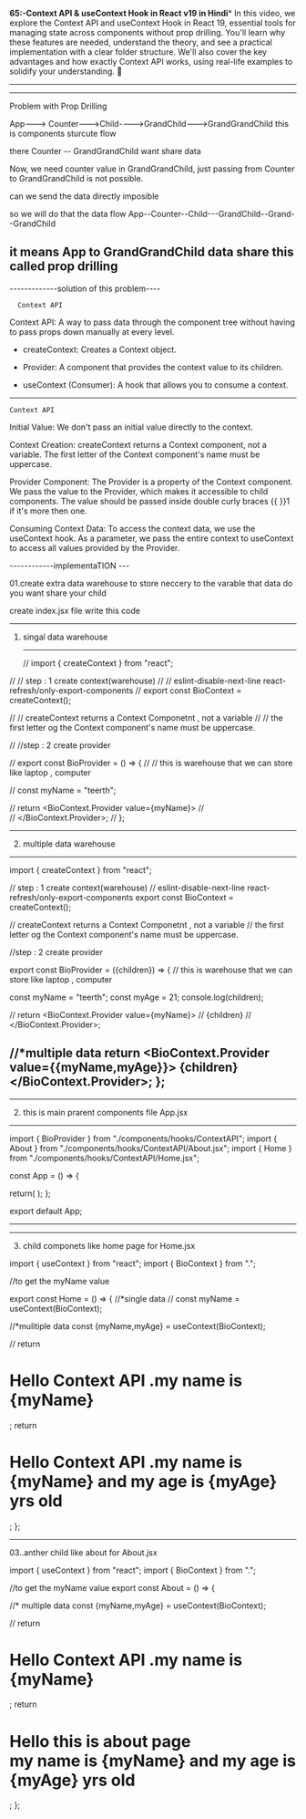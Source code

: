 ****65:-Context API & useContext Hook in React v19 in Hindi*****
In this video, we explore the Context API and useContext Hook in React 19, essential tools for managing state across components without prop drilling. You'll learn why these features are needed, understand the theory, and see a practical implementation with a clear folder structure. We'll also cover the key advantages and how exactly Context API works, using real-life examples to solidify your understanding. 💸 

-----------------------------------------
-----------------
Problem with Prop Drilling  

App---> Counter--->Child---->GrandChild--->GrandGrandChild
this is components  sturcute flow

there Counter -- GrandGrandChild want share data

Now, we need counter value in
GrandGrandChild, just passing
from Counter to GrandGrandChild
is not possible.


can we send the data directly imposible

so we will do that the data flow App--Counter--Child---GrandChild--Grand--GrandChild 

it means App to GrandGrandChild data share
this called prop drilling
---------------------------------



-------------solution of this problem----

      Context API

Context API: A way to pass data through the component tree without having to pass props down manually at every level.

+ createContext: Creates a Context object.

+ Provider: A component that provides the context value to its children.

+ useContext (Consumer): A hook that allows you to consume a context. 



-----------------------------------

    Context API

Initial Value: We don't pass an initial value directly to the context. 

Context Creation: createContext returns a Context component, not a variable. 
The first letter of the Context component's name must be uppercase.

Provider Component: The Provider is a property of the Context component. We pass the value to the Provider, which makes it accessible to child components.
The value should be passed inside double curly braces {{ }}1 if it's more then one. 

Consuming Context Data: To access the context data, we use the useContext hook. As a parameter, we pass the entire context to useContext to access all values provided by the Provider. 




------------implementaTION ---


01.create extra data warehouse to store neccery to the varable
that data do you want share your child

create index.jsx file write this code

--------------

01. singal data warehouse

    -----
    // import { createContext } from "react";

// // step : 1 create context(warehouse)
// // eslint-disable-next-line react-refresh/only-export-components
// export const BioContext = createContext();

// // createContext returns a Context Componetnt , not a  variable
// // the first letter og the Context component's name must be uppercase.

// //step : 2  create provider

// export const BioProvider = () => {
//   // this is warehouse that we can store like laptop , computer

//   const myName = "teerth";

//   return <BioContext.Provider value={myName}>
//     
//   </BioContext.Provider>;
// };


-------

02. multiple data warehouse

------

import { createContext } from "react";

// step : 1 create context(warehouse)
// eslint-disable-next-line react-refresh/only-export-components
export const BioContext = createContext();

// createContext returns a Context Componetnt , not a  variable
// the first letter og the Context component's name must be uppercase.

//step : 2  create provider

export const BioProvider = ({children}) => {
  // this is warehouse that we can store like laptop , computer

  const myName = "teerth";
  const myAge = 21;
  console.log(children);
  

//   return <BioContext.Provider value={myName}>
//     {children}
//   </BioContext.Provider>;

//*multiple data
return <BioContext.Provider value={{myName,myAge}}>
{children}
</BioContext.Provider>;
};
----




--------------------------------------------------------------------

02. this is main prarent components file
  App.jsx

  ------
  import { BioProvider } from "./components/hooks/ContextAPI";
import { About } from "./components/hooks/ContextAPI/About.jsx";
import { Home } from "./components/hooks/ContextAPI/Home.jsx";

const App = () => {
  
  return(
  <BioProvider>
    <Home />
    <About />
  </BioProvider>
  );
};

export default App;


--------



-------------------------------------
03. child componets like home page for Home.jsx

import { useContext } from "react";
import { BioContext } from ".";

//to get the myName value

export const Home = () => {
    //*single data 
//   const  myName  = useContext(BioContext);


//*mulitiple data
  const  {myName,myAge}  = useContext(BioContext);

//   return <h1>Hello Context API .my name is {myName}</h1>;
  return <h1>Hello Context API .my name is {myName} and my age is {myAge} yrs old</h1>;
};



---------------------------------

03..anther child like about for About.jsx


import { useContext } from "react";
import { BioContext } from ".";

//to get the myName value
export const About = () => {

//* multiple data
  const  {myName,myAge}  = useContext(BioContext);

//   return <h1>Hello Context API .my name is {myName}</h1>;
  return <h1>Hello this is about page <br /> my name is {myName} and my age is {myAge} yrs old</h1>;
};
